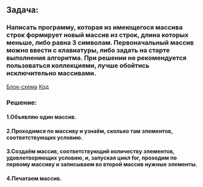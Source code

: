 ## Задача:
 ### Написать программу, которая из имеющегося массива строк формирует новый массив из строк, длина которых меньше, либо равна 3 символам. Первоначальный массив можно ввести с клавиатуры, либо задать на старте выполнения алгоритма. При решении не рекомендуется пользоваться коллекциями, лучше обойтись исключительно массивами.
 [Блок-схема](Finish01/1.drawio.png)  [Код](Finish01/Program.cs)

 ### Решение:
 #### 1.Объявляю один массив.
 #### 2.Проходимся по массиву и узнаём, сколько там элементов, соответствующих условию. 
 #### 3.Создаём массив, соответствующий количеству элементов, удовлетворяющих условию, и, запуская цикл for, проходим по первому массиву и записываем во второй массив нужные элементы.
 #### 4.Печатаем массив.
